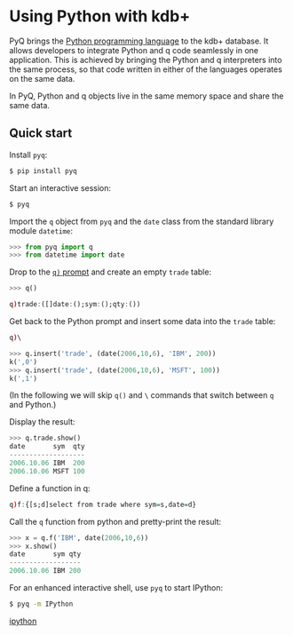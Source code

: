 # Using Python with kdb+


PyQ brings the [Python programming language](https://www.python.org/about) to the kdb+ database. It allows developers to integrate Python and q code seamlessly in one application. This is achieved by bringing the Python and q interpreters into the same process, so that code written in either of the languages operates on the same data. 

In PyQ, Python and q objects live in the same memory space and share the same data.

## Quick start

Install `pyq`:
```bash
$ pip install pyq
```
Start an interactive session:
```bash
$ pyq
```
Import the `q` object from `pyq` and the `date` class from the standard library module `datetime`:
```python
>>> from pyq import q 
>>> from datetime import date
```
Drop to the [`q)` prompt]() and create an empty `trade` table:
```python
>>> q()
```
```q
q)trade:([]date:();sym:();qty:())
```
Get back to the Python prompt and insert some data into the `trade` table:
```q
q)\
```
```python
>>> q.insert('trade', (date(2006,10,6), 'IBM', 200))
k(',0')
>>> q.insert('trade', (date(2006,10,6), 'MSFT', 100))
k(',1')
```
(In the following we will skip `q()` and `\` commands that switch between `q` and Python.)

Display the result:
```python
>>> q.trade.show()
date       sym  qty
-------------------
2006.10.06 IBM  200
2006.10.06 MSFT 100
```
Define a function in q:
```q
q)f:{[s;d]select from trade where sym=s,date=d}
```
Call the `q` function from python and pretty-print the result:
```python
>>> x = q.f('IBM', date(2006,10,6))
>>> x.show()
date       sym qty
------------------
2006.10.06 IBM 200
```
For an enhanced interactive shell, use `pyq` to start IPython:
```bash
$ pyq -m IPython
```
<i class="fa fa-hand-o-right"></i> [ipython]()

